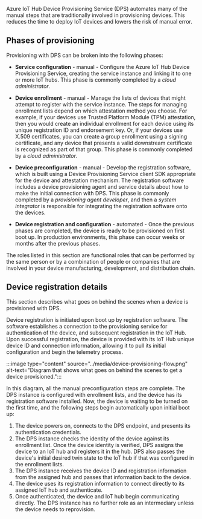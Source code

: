 Azure IoT Hub Device Provisioning Service (DPS) automates many of the manual steps that are traditionally involved in provisioning devices. This reduces the time to deploy IoT devices and lowers the risk of manual error.

## Phases of provisioning

Provisioning with DPS can be broken into the following phases:

* **Service configuration** - manual - Configure the Azure IoT Hub Device Provisioning Service, creating the service instance and linking it to one or more IoT hubs. This phase is commonly completed by a *cloud administrator*.

* **Device enrollment** - manual - Manage the lists of devices that might attempt to register with the service instance. The steps for managing enrollment lists depend on which attestation method you choose. For example, if your devices use Trusted Platform Module (TPM) attestation, then you would create an individual enrollment for each device using its unique registration ID and endorsement key. Or, if your devices use X.509 certificates, you can create a group enrollment using a signing certificate, and any device that presents a valid downstream certificate is recognized as part of that group. This phase is commonly completed by a *cloud administrator*.

* **Device preconfiguration** - manual - Develop the registration software, which is built using a Device Provisioning Service client SDK appropriate for the device and attestation mechanism. The registration software includes a device provisioning agent and service details about how to make the initial connection with DPS. This phase is commonly completed by a *provisioning agent developer*, and then a *system integrator* is responsible for integrating the registration software onto the devices.

* **Device registration and configuration** - automated - Once the previous phases are completed, the device is ready to be provisioned on first boot up. In production environments, this phase can occur weeks or months after the previous phases.

The roles listed in this section are functional roles that can be performed by the same person or by a combination of people or companies that are involved in your device manufacturing, development, and distribution chain.

## Device registration details

This section describes what goes on behind the scenes when a device is provisioned with DPS.

Device registration is initiated upon boot up by registration software. The software establishes a connection to the provisioning service for authentication of the device, and subsequent registration in the IoT Hub. Upon successful registration, the device is provided with its IoT Hub unique device ID and connection information, allowing it to pull its initial configuration and begin the telemetry process.

:::image type="content" source="../media/device-provisioning-flow.png" alt-text="Diagram that shows what goes on behind the scenes to get a device provisioned.":::

In this diagram, all the manual preconfiguration steps are complete. The DPS instance is configured with enrollment lists, and the device has its registration software installed. Now, the device is waiting to be turned on the first time, and the following steps begin automatically upon initial boot up:

1. The device powers on, connects to the DPS endpoint, and presents its authentication credentials.
1. The DPS instance checks the identity of the device against its enrollment list. Once the device identity is verified, DPS assigns the device to an IoT hub and registers it in the hub. DPS also passes the device's initial desired twin state to the IoT hub if that was configured in the enrollment lists.
1. The DPS instance receives the device ID and registration information from the assigned hub and passes that information back to the device.
1. The device uses its registration information to connect directly to its assigned IoT hub and authenticate.
1. Once authenticated, the device and IoT hub begin communicating directly. The DPS instance has no further role as an intermediary unless the device needs to reprovision.
